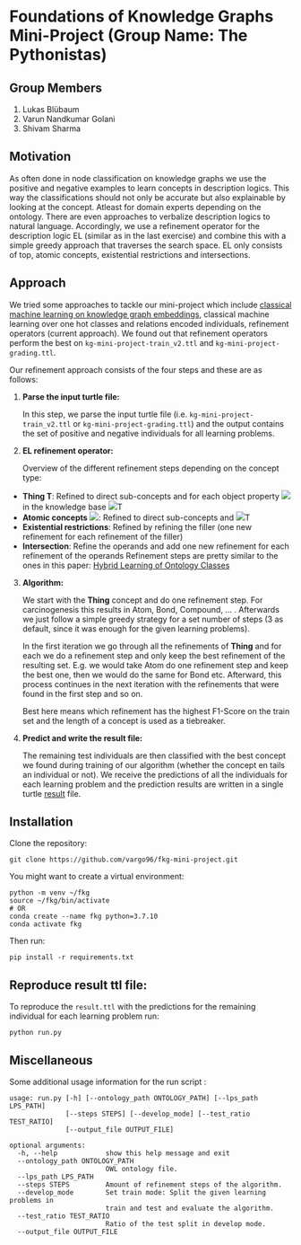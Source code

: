 # Foundations of Knowledge Graphs Mini-Project (Group Name: The Pythonistas)

## Group Members

1. Lukas Blübaum
2. Varun Nandkumar Golani
3. Shivam Sharma


## Motivation
As often done in node classification on knowledge graphs we use the positive and negative
examples to learn concepts in description logics. This way the classifications should not only
be accurate but also explainable by looking at the concept. Atleast for domain experts depending
on the ontology. There are even approaches to verbalize description logics to natural language.
Accordingly, we use a refinement operator for the description logic EL (similar as in the last exercise)
and combine this with a simple greedy approach that traverses the search space. EL only consists of top,
atomic concepts, existential restrictions and intersections.

## Approach 

We tried some approaches to tackle our mini-project which include [classical machine learning on knowledge graph embeddings](https://github.com/vargo96/fkg-mini-project), classical machine learning over one hot classes and relations encoded individuals, refinement operators (current approach). We found out that refinement operators perform the best on `kg-mini-project-train_v2.ttl` and `kg-mini-project-grading.ttl`. 

Our refinement approach consists of the four steps and these are as follows:

1. **Parse the input turtle file:**
    
    In this step, we parse the input turtle file (i.e. `kg-mini-project-train_v2.ttl` or `kg-mini-project-grading.ttl`) and the output contains the set of positive and negative individuals for all learning problems.
   

2. **EL refinement operator:**

    Overview of the different refinement steps depending on the concept type:
- **Thing T**: Refined to direct sub-concepts and for each object property <img src="https://render.githubusercontent.com/render/math?math=r"> in the knowledge base <img src="https://render.githubusercontent.com/render/math?math=\exists r.">T 
- **Atomic concepts** <img src="https://render.githubusercontent.com/render/math?math=C">: Refined to direct sub-concepts and <img src="https://render.githubusercontent.com/render/math?math=C \sqcap ">T 
- **Existential restrictions**: Refined by refining the filler (one new refinement for each refinement of the filler)
- **Intersection**: Refine the operands and add one new refinement for each refinement of the operands
  Refinement steps are pretty similar to the ones in this paper: [Hybrid Learning of Ontology Classes](https://jens-lehmann.org/files/2007/hybrid_learning.pdf)


3. **Algorithm:**

    We start with the **Thing** concept and do one refinement step. For carcinogenesis this results in Atom, Bond, Compound, ... .
    Afterwards we just follow a simple greedy strategy for a set number of steps (3 as default, since it was enough for the given learning problems). 

    In the first iteration we go through all the refinements of **Thing** and for each we do a refinement step and only keep the best refinement of the resulting set. E.g. we would take Atom do one refinement step and keep the best one, then we would do the same for Bond etc. Afterward, this process continues in the next iteration with the refinements that were found in the first step and so on.

    Best here means which refinement has the highest F1-Score on the train set and the length of a concept is used as a tiebreaker.


4. **Predict and write the result file:**

   The remaining test individuals are then classified with the best concept we found during training of our algorithm (whether the concept en
   tails an individual or not). 
   We receive the predictions of all the individuals for each learning problem and the prediction results are written in a single turtle [result](result.ttl) file.


## Installation
Clone the repository:

```
git clone https://github.com/vargo96/fkg-mini-project.git
```
You might want to create a virtual environment:
```
python -m venv ~/fkg
source ~/fkg/bin/activate
# OR
conda create --name fkg python=3.7.10
conda activate fkg
```
Then run:
```
pip install -r requirements.txt
```

## Reproduce result ttl file:
To reproduce the ```result.ttl``` with the predictions for the remaining individual for each learning problem run:
```
python run.py
```

## Miscellaneous
Some additional usage information for the run script :

```
usage: run.py [-h] [--ontology_path ONTOLOGY_PATH] [--lps_path LPS_PATH]
              [--steps STEPS] [--develop_mode] [--test_ratio TEST_RATIO]
              [--output_file OUTPUT_FILE]

optional arguments:
  -h, --help            show this help message and exit
  --ontology_path ONTOLOGY_PATH
                        OWL ontology file.
  --lps_path LPS_PATH
  --steps STEPS         Amount of refinement steps of the algorithm.
  --develop_mode        Set train mode: Split the given learning problems in
                        train and test and evaluate the algorithm.
  --test_ratio TEST_RATIO
                        Ratio of the test split in develop mode.
  --output_file OUTPUT_FILE
```
